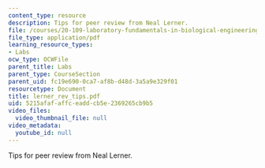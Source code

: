 ```yaml
---
content_type: resource
description: Tips for peer review from Neal Lerner.
file: /courses/20-109-laboratory-fundamentals-in-biological-engineering-fall-2007/5215afafaffceaddcb5e2369265cb9b5_lerner_rev_tips.pdf
file_type: application/pdf
learning_resource_types:
- Labs
ocw_type: OCWFile
parent_title: Labs
parent_type: CourseSection
parent_uid: fc19e690-0ca7-af8b-d48d-3a5a9e329f01
resourcetype: Document
title: lerner_rev_tips.pdf
uid: 5215afaf-affc-eadd-cb5e-2369265cb9b5
video_files:
  video_thumbnail_file: null
video_metadata:
  youtube_id: null
---
```

Tips for peer review from Neal Lerner.

